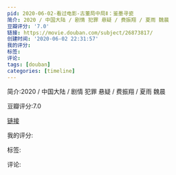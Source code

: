 ```yaml
---
pid: 2020-06-02-看过电影-古董局中局Ⅱ：鉴墨寻瓷
简介: 2020 / 中国大陆 / 剧情 犯罪 悬疑 / 费振翔 / 夏雨 魏晨
豆瓣评分: '7.0'
链接: https://movie.douban.com/subject/26873817/
创建时间: '2020-06-02 22:31:57'
我的评分:
标签:
评论:
tags: [douban]
categories: [timeline]
---
```

简介:2020 / 中国大陆 / 剧情 犯罪 悬疑 / 费振翔 / 夏雨 魏晨

豆瓣评分:7.0

[链接](https://movie.douban.com/subject/26873817/)

我的评分:

标签:

评论:

